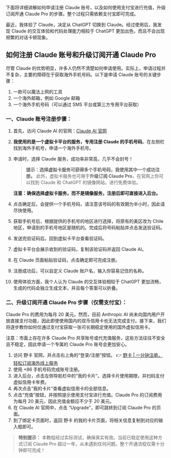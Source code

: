 下面将详细讲解如何申请注册 Claude 账号，以及如何使用支付宝进行充值，升级订阅开通 Claude Pro 的步骤。整个过程只需依赖支付宝即可完成。

最近，我体验了 Claude，决定从 ChatGPT 切换到 Claude。经过使用后，我发现 Claude 的交互体验和代码处理能力相较于 ChatGPT 更加出色，而且不会出现频繁的对话卡顿现象。

## 如何注册 Claude 账号和升级订阅开通 Claude Pro

尽管 Claude 的优势明显，许多人仍然不清楚如何申请使用。实际上，申请过程并不复杂，主要的障碍在于获取海外手机号码。以下是申请 Claude 账号的关键步骤：

1. 一款可以魔法上网的工具
2. 一个海外邮箱，例如 Google 邮箱
3. 一个海外手机号码（可以通过 SMS 平台或第三方专用平台获取）

### 一、Claude 账号注册步骤：

1. 首先，访问 Claude AI 的官网：[Claude AI 官网](https://claude.ai/)
2. **我使用的是一个虚拟卡平台的服务，专用注册 Claude 的手机号码**。在左侧栏找到海外手机号，申请一个海外手机号。
3. 申请时，选择 Claude 服务，成功率非常高，几乎不会封号！ 
   > **提示：选择虚拟卡服务可获得多个手机号码，我使用其中一个成功注册。** 此外，虚拟卡服务也可用于**升级订阅 Claude Pro**，在官网上你可以找到 Claude 和 ChatGPT 的镜像网站，进行免费体验。

   **注意：确保选择虚拟卡服务，而不是镜像服务，注册后即可直接进入后台。**

4. 点击确定后，会提供一个手机号码，请注意该号码的有效期为半小时，因此请尽快使用。
5. 获取手机号后，根据提供的手机号的地区进行选择，将原有的美区改为 Chile 地区，申请到的手机号地区是随机的。完成后将号码粘贴并点击发送验证码。
6. 发送完验证码后，回到虚拟卡平台查看验证码。
7. 虚拟卡平台会展示收到的验证码，复制该验证码并返回 Claude AI。
8. 在 Claude 页面粘贴验证码，点击确定即可完成注册。
9. 注册成功后，可以自定义 Claude 账户名，输入你容易记住的名称。
10. 使用体验方面，我个人认为 Claude 的交互体验相较于 ChatGPT 更加流畅，生成的代码会独立生成文本，并且每个答案可以折叠。

### 二、升级订阅开通 Claude Pro 步骤（仅需支付宝）：

Claude Pro 的费用为每月 20 美元。然而，目前 Anthropic AI 尚未向国内用户开放直接支付功能，因此即使使用国内的双币信用卡也无法完成支付。接下来，我们将逐步教你如何仅通过支付宝获取一张可长期稳定使用的国外虚拟信用卡。

注意：市面上存在许多 Claude Pro 共享账号或代充值服务，这些方法往往不安全且不稳定，因此申请一个专属的 Claude Pro 账号会更加安心。

1. 访问 野卡 官网，并点击右上角的“登录/注册”按钮。
   👉 [野卡 | 一分钟注册，轻松订阅海外线上服务](https://bit.ly/bewildcard)
2. 使用 +86 手机号码完成账号注册。
3. 进入后台，点击左侧导航栏中的“我的卡片”。选择卡片使用期限，并扫码支付虚拟信用卡年费。
4. 再次点击“我的卡片”查看虚拟信用卡的全部信息。
5. 点击“充值”按钮，并按照提示使用支付宝进行充值。Claude Pro 的订阅费用为每月 20 美元，因此充值金额应不少于 20 美元。
6. 在 Claude AI 官网中，点击 “Upgrade”，即可跳转到订阅 Claude Pro 的页面。
7. 到了绑定卡页面时，返回 野卡 的我的卡片页面，将相关信息复制到对应的输入框即可。

> **特别提示：** 本教程经过实际测试，确保真实有效。当前已稳定使用这种方式订阅 Claude Pro 超过一年，从未遇到任何问题。整个开通流程仅需十分钟即可完成！